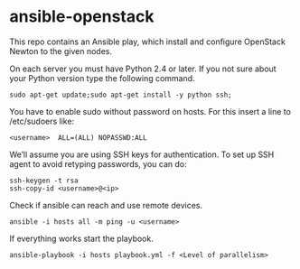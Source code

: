 # ansible-openstack

This repo contains an Ansible play, which install and configure OpenStack Newton to the given nodes.

On each server you must have Python 2.4 or later. If you not sure about your Python version type the following command.
```
sudo apt-get update;sudo apt-get install -y python ssh;
```
You have to enable sudo without password on hosts.
For this insert a line to /etc/sudoers like: 
```
<username>  ALL=(ALL) NOPASSWD:ALL
```
We’ll assume you are using SSH keys for authentication. To set up SSH agent to avoid retyping passwords, you can do:
```
ssh-keygen -t rsa
ssh-copy-id <username>@<ip>
```
Check if ansible can reach and use remote devices.
```
ansible -i hosts all -m ping -u <username>
```
If everything works start the playbook.
```
ansible-playbook -i hosts playbook.yml -f <Level of parallelism>
```
